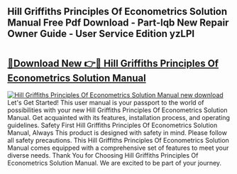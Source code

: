 ## Hill Griffiths Principles Of Econometrics Solution Manual Free Pdf Download - Part-lqb New Repair Owner Guide - User Service Edition yzLPI

# <h2><a href="http://bc47715.oget.top/?id=Hill+Griffiths+Principles+Of+Econometrics+Solution+Manual">🔗Download New 👉🔴 Hill Griffiths Principles Of Econometrics Solution Manual</a></h2>

[![Hill Griffiths Principles Of Econometrics Solution Manual new download](https://i.imgur.com/5g1atiW.png)](http://bc47715.oget.top/?id=Hill+Griffiths+Principles+Of+Econometrics+Solution+Manual)
Let's Get Started! This user manual is your passport to the world of possibilities with your new Hill Griffiths Principles Of Econometrics Solution Manual. Get acquainted with its features, installation process, and operating guidelines. Safety First Hill Griffiths Principles Of Econometrics Solution Manual, Always This product is designed with safety in mind. Please follow all safety precautions. This Hill Griffiths Principles Of Econometrics Solution Manual comes equipped with a comprehensive set of features to meet your diverse needs. Thank You for Choosing Hill Griffiths Principles Of Econometrics Solution Manual. We are excited to be part of your journey.

